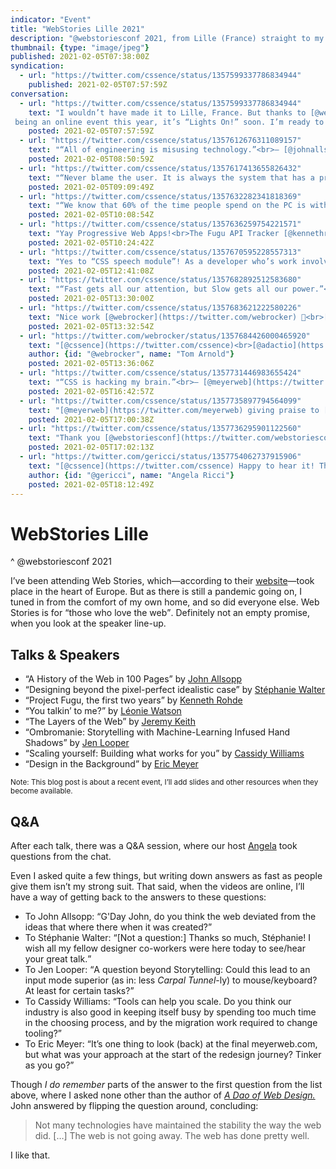 ```yaml
---
indicator: "Event"
title: "WebStories Lille 2021"
description: "@webstoriesconf 2021, from Lille (France) straight to my home."
thumbnail: {type: "image/jpeg"}
published: 2021-02-05T07:38:00Z
syndication:
  - url: "https://twitter.com/cssence/status/1357599337786834944"
    published: 2021-02-05T07:57:59Z
conversation:
  - url: "https://twitter.com/cssence/status/1357599337786834944"
    text: "I wouldn’t have made it to Lille, France. But thanks to [@webstoriesconf](https://twitter.com/webstoriesconf)
 being an online event this year, it’s “Lights On!” soon. I’m ready to go.<br>[cssence.com/2021/webstoriesconf](/2021/webstoriesconf)"
    posted: 2021-02-05T07:57:59Z
  - url: "https://twitter.com/cssence/status/1357612676311089157"
    text: "“All of engineering is misusing technology.”<br>– [@johnallsopp](https://twitter.com/johnallsopp)<br>@webstoriesconf"
    posted: 2021-02-05T08:50:59Z
  - url: "https://twitter.com/cssence/status/1357617413655826432"
    text: "“Never blame the user. It is always the system that has a problem.”<br>— [@WalterStephanie](https://twitter.com/WalterStephanie)<br>@webstoriesconf"
    posted: 2021-02-05T09:09:49Z
  - url: "https://twitter.com/cssence/status/1357632282341818369"
    text: "“We know that 60% of the time people spend on the PC is within the web browser.”<br>— [@kennethrohde](https://twitter.com/kennethrohde)<br>@webstoriesconf"
    posted: 2021-02-05T10:08:54Z
  - url: "https://twitter.com/cssence/status/1357636259754221571"
    text: "Yay Progressive Web Apps!<br>The Fugu API Tracker [@kennethrohde](https://twitter.com/kennethrohde) mentioned: [fugu-tracker.web.app](https://fugu-tracker.web.app)<br>@webstoriesconf"
    posted: 2021-02-05T10:24:42Z
  - url: "https://twitter.com/cssence/status/1357670595228557313"
    text: "Yes to “CSS speech module”! As a developer who’s work involves listening to screenreaders for a bigger part of the week, I want to enhance websites in the way [@LeonieWatson](https://twitter.com/LeonieWatson) showcased with Speech Synthesis Markup Language (SSML) today at [@webstoriesconf](https://twitter.com/webstoriesconf)."
    posted: 2021-02-05T12:41:08Z
  - url: "https://twitter.com/cssence/status/1357682892512583680"
    text: "“Fast gets all our attention, but Slow gets all our power.”<br>“Fast learns, Slow remembers.”<br>— [@adactio](https://twitter.com/adactio)<br>@webstoriesconf"
    posted: 2021-02-05T13:30:00Z
  - url: "https://twitter.com/cssence/status/1357683621222580226"
    text: "Nice work [@webrocker](https://twitter.com/webrocker) 👏<br>[www.webrocker.de/2019/11/15/the-layers-of-the-web/](https://www.webrocker.de/2019/11/15/the-layers-of-the-web/)"
    posted: 2021-02-05T13:32:54Z
  - url: "https://twitter.com/webrocker/status/1357684426000465920"
    text: "[@cssence](https://twitter.com/cssence)<br>[@adactio](https://twitter.com/adactio)’s talk left quite an impression on me, because this layer/pace model felt so apt."
    author: {id: "@webrocker", name: "Tom Arnold"}
    posted: 2021-02-05T13:36:06Z
  - url: "https://twitter.com/cssence/status/1357731446983655424"
    text: "“CSS is hacking my brain.”<br>— [@meyerweb](https://twitter.com/meyerweb)<br>@webstoriesconf"
    posted: 2021-02-05T16:42:57Z
  - url: "https://twitter.com/cssence/status/1357735897794564099"
    text: "[@meyerweb](https://twitter.com/meyerweb) giving praise to [@lynnandtonic](https://twitter.com/lynnandtonic)’s [a.singlediv.com](https://a.singlediv.com) at [@webstoriesconf](https://twitter.com/webstoriesconf) is the CSS icing on the cake."
    posted: 2021-02-05T17:00:38Z
  - url: "https://twitter.com/cssence/status/1357736295901122560"
    text: "Thank you [@webstoriesconf](https://twitter.com/webstoriesconf) & all the speakers for an awesome virtual conference. In addition to all the inspiration I got, it made me appreciate the benefits of online-only events."
    posted: 2021-02-05T17:02:13Z
  - url: "https://twitter.com/gericci/status/1357754062737915906"
    text: "[@cssence](https://twitter.com/cssence) Happy to hear it! Thanks!"
    author: {id: "@gericci", name: "Angela Ricci"}
    posted: 2021-02-05T18:12:49Z
---
```


# WebStories Lille
^ @webstoriesconf 2021

I’ve been attending Web Stories, which—according to their [website](https://webstoriesconf.com/)—took place in the heart of Europe. But as there is still a pandemic going on, I tuned in from the comfort of my own home, and so did everyone else. Web Stories is for <q>those who love the web</q>. Definitely not an empty promise, when you look at the speaker line-up.

<h2 id="talks">Talks &amp; Speakers</h2>

* “A History of the Web in 100 Pages” by [John Allsopp](https://twitter.com/johnallsopp)
* “Designing beyond the pixel-perfect idealistic case” by [Stéphanie Walter](https://twitter.com/WalterStephanie)
* “Project Fugu, the first two years” by [Kenneth Rohde](https://twitter.com/kennethrohde)
* “You talkin’ to me?” by [Léonie Watson](https://twitter.com/LeonieWatson)
* “The Layers of the Web” by [Jeremy Keith](https://twitter.com/adactio)
* “Ombromanie: Storytelling with Machine-Learning Infused Hand Shadows” by [Jen Looper](https://twitter.com/jenlooper)
* “Scaling yourself: Building what works for you” by [Cassidy Williams](https://twitter.com/cassidoo)
* “Design in the Background” by [Eric Meyer](https://twitter.com/meyerweb)

<p><small>Note: This blog post is about a recent event, I’ll add slides and other resources when they become available.</small></p>

## Q&A

After each talk, there was a Q&A session, where our host [Angela](https://twitter.com/gericci) took questions from the chat.

Even I asked quite a few things, but writing down answers as fast as people give them isn’t my strong suit. That said, when the videos are online, I’ll have a way of getting back to the answers to these questions:

* To John Allsopp: <q>G'Day John, do you think the web deviated from the ideas that where there when it was created?</q>
* To Stéphanie Walter: <q>[Not a question:] Thanks so much, Stéphanie! I wish all my fellow designer co-workers were here today to see/hear your great talk.</q>
* To Jen Looper: <q>A question beyond Storytelling: Could this lead to an input mode superior (as in: less _Carpal Tunnel_-ly) to mouse/keyboard? At least for certain tasks?</q>
* To Cassidy Williams: <q>Tools can help you scale. Do you think our industry is also good in keeping itself busy by spending too much time in the choosing process, and by the migration work required to change tooling?</q>
* To Eric Meyer: <q>It’s one thing to look (back) at the final meyerweb.com, but what was your approach at the start of the redesign journey? Tinker as you go?</q>

Though _I do remember_ parts of the answer to the first question from the list above, where I asked none other than the author of [_A Dao of Web Design._](https://alistapart.com/article/dao/) John answered by flipping the question around, concluding:

> Not many technologies have maintained the stability the way the web did. […] The web is not going away. The web has done pretty well.

I like that.
